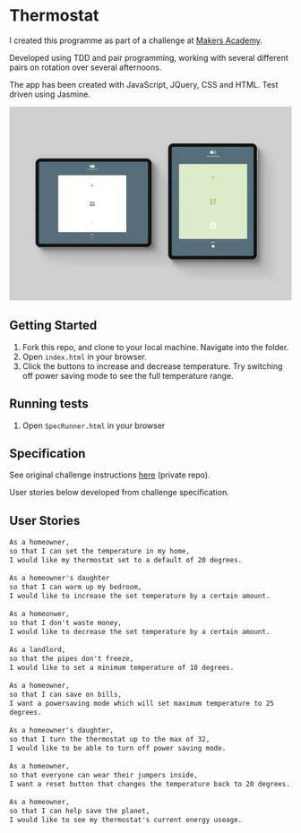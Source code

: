 # Thermostat
I created this programme as part of a challenge at [Makers Academy](http://www.makersacademy.com). 

Developed using TDD and pair programming, working with several different pairs on rotation over several afternoons. 

The app has been created with JavaScript, JQuery, CSS and HTML. Test driven using Jasmine.

![thermostat in use](public/assets/thermostat-mockup.png)

## Getting Started ##

1. Fork this repo, and clone to your local machine. Navigate into the folder.
2. Open `index.html` in your browser.
3. Click the buttons to increase and decrease temperature. Try switching off power saving mode to see the full temperature range.

## Running tests ##

1. Open `SpecRunner.html` in your browser

## Specification ##

See original challenge instructions [here](https://github.com/makersacademy/course/tree/master/thermostat) (private repo).

User stories below developed from challenge specification.

## User Stories

```
As a homeowner, 
so that I can set the temperature in my home, 
I would like my thermostat set to a default of 20 degrees.

As a homeowner's daughter
so that I can warm up my bedroom,
I would like to increase the set temperature by a certain amount.

As a homeonwer,
so that I don't waste money, 
I would like to decrease the set temperature by a certain amount.

As a landlord,
so that the pipes don't freeze,
I would like to set a minimum temperature of 10 degrees. 

As a homeowner, 
so that I can save on bills,
I want a powersaving mode which will set maximum temperature to 25 degrees.

As a homeowner's daughter, 
so that I turn the thermostat up to the max of 32,
I would like to be able to turn off power saving mode.

As a homeowner,
so that everyone can wear their jumpers inside,
I want a reset button that changes the temperature back to 20 degrees.

As a homeowner,
so that I can help save the planet,
I would like to see my thermostat's current energy useage.
```
